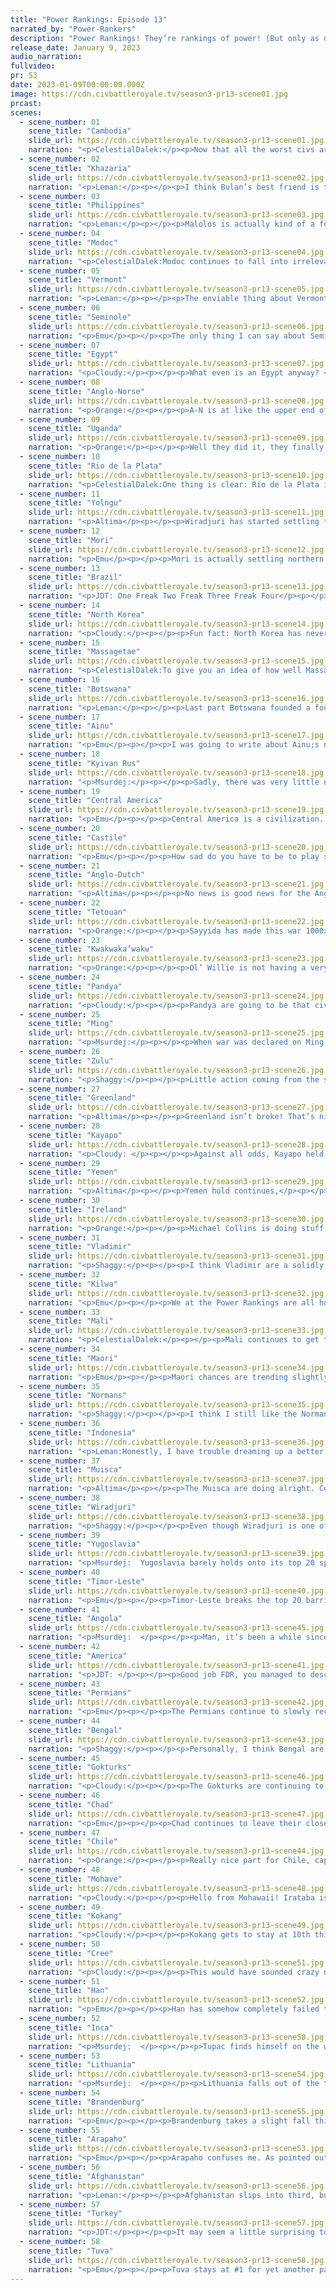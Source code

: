 ```yaml
---
title: "Power Rankings: Episode 13"
narrated_by: "Power-Rankers"
description: "Power Rankings! They’re rankings of power! (But only as of the instant of the end of the previous episode, as these are not meant to be future predictions!) Power Rankings!"
release_date: January 9, 2023
audio_narration:
fullvideo:
pr: S3
date: 2023-01-09T00:00:00.000Z
image: https://cdn.civbattleroyale.tv/season3-pr13-scene01.jpg
prcast:
scenes:
  - scene_number: 01
    scene_title: "Cambodia"
    slide_url: https://cdn.civbattleroyale.tv/season3-pr13-scene01.jpg
    narration: "<p>CelestialDalek:</p><p>Now that all the worst civs are dead, Cambodia gets the role of shame of last place. They’re at war with Kokang, whose units are hampered by the jungle, but if they survive the war I’m still only going to remember them when I have to do a writeup on them.</p>"
  - scene_number: 02
    scene_title: "Khazaria"
    slide_url: https://cdn.civbattleroyale.tv/season3-pr13-scene02.jpg
    narration: "<p>Leman:</p><p></p><p>I think Bulan’s best friend is the Caspian Sea because without it, Ataturk would have absolutely murdered him. And also, because nobody else likes him.</p>"
  - scene_number: 03
    scene_title: "Philippines"
    slide_url: https://cdn.civbattleroyale.tv/season3-pr13-scene03.jpg
    narration: "<p>Leman:</p><p></p><p>Malolos is actually kind of a fortress. There are only two coastal tiles bordering the city,  a mountain prevents anyone from landing directly west of it, and the whole island is carpeted by Composite Bowmen. I know that the Philippines just lost Pasig, but we’re sort of at the point where we’re not looking to see if there’s any salvaging this position, we’re just seeing how long they can survive. At this tech level, I don’t really expect Malolos to go anywhere anytime soon.</p>"
  - scene_number: 04
    scene_title: "Modoc"
    slide_url: https://cdn.civbattleroyale.tv/season3-pr13-scene04.jpg
    narration: "<p>CelestialDalek:Modoc continues to fall into irrelevancy. They still have that city of theirs and it continues to be a stronghold. It is nigh-impossible for them to break out from the lava tubes, so just wait until their neighbors get units with higher movement and breach the walls.</p>"
  - scene_number: 05
    scene_title: "Vermont"
    slide_url: https://cdn.civbattleroyale.tv/season3-pr13-scene05.jpg
    narration: "<p>Leman:</p><p></p><p>The enviable thing about Vermont, is the only civ that could realistically kill them right now is America. The unenviable thing about Vermont is that if America declared war, Vermont would be dead in less than five turns. Same with Seminole really. I wonder if Micanopy and Ethan can bond over that?</p>"
  - scene_number: 06
    scene_title: "Seminole"
    slide_url: https://cdn.civbattleroyale.tv/season3-pr13-scene06.jpg
    narration: "<p>Emu</p><p></p><p>The only thing I can say about Seminole is that FDR is so bad at cities that Cuscowilla is the biggest one on the eastern seaboard. They haven't accomplished anything at all since getting Apopka captured. What are you doing down there, Mikey? Can I see? Please be nukes.</p>"
  - scene_number: 07
    scene_title: "Egypt"
    slide_url: https://cdn.civbattleroyale.tv/season3-pr13-scene07.jpg
    narration: "<p>Cloudy:</p><p></p><p>What even is an Egypt anyway? </p><p></p><p>Remember when these guys were ranked #1 in Africa?</p>"
  - scene_number: 08
    scene_title: "Anglo-Norse"
    slide_url: https://cdn.civbattleroyale.tv/season3-pr13-scene08.jpg
    narration: "<p>Orange:</p><p></p><p>A-N is at like the upper end of the “Basically Dead” tier, they did nothing and got nothing going on but at least they have slightly better stats than the people with only one city and Brandenburg is off quarreling with Ireland. So hey, good for them.</p>"
  - scene_number: 09
    scene_title: "Uganda"
    slide_url: https://cdn.civbattleroyale.tv/season3-pr13-scene09.jpg
    narration: "<p>Orange:</p><p></p><p>Well they did it, they finally ended a part holding Mbarara. Not to say they will continue to hold it, they most certainly won’t. But it’s something! Woo! Go Uganda! </p><p></p><p>Anyways, bets on when Yemen will roll over them?</p>"
  - scene_number: 10
    scene_title: "Rio de la Plata"
    slide_url: https://cdn.civbattleroyale.tv/season3-pr13-scene10.jpg
    narration: "<p>CelestialDalek:One thing is clear: Rio de la Plata is losing their war against Chile. The units to defend their core are sparse, and Chile has reinforcements on the way. Also, Chile has considerably more industrial capacity and can make more units in case this turns into a war of attrition. Since Buenos Aires is in nice plains, it should be easy to take when Chile takes the initiative. It’s just a matter of time until it falls or the peace deal falls.</p>"
  - scene_number: 11
    scene_title: "Yolngu"
    slide_url: https://cdn.civbattleroyale.tv/season3-pr13-scene11.jpg
    narration: "<p>Altima</p><p></p><p>Wiradjuri has started settling the Outback. Yolngu has not. This may finally give Wiradjuri the production advantage to finally kill the Yolngu and spare us from having to talk about them. Please, end our nightmare.</p>"
  - scene_number: 12
    scene_title: "Mori"
    slide_url: https://cdn.civbattleroyale.tv/season3-pr13-scene12.jpg
    narration: "<p>Emu</p><p></p><p>Mori is actually settling northern Honshu! I think this is actually the most an AI that's spawned here has actually settled the island, and no one next to them looks much stronger at all. It makes no difference at this point though. Even Ainu and North Korea are starting to pull significantly ahead. No, I'm afraid this is too little, too late for our Japanese friends in red. Unlike Mori's navy, that ship sailed a long time ago.</p>"
  - scene_number: 13
    scene_title: "Brazil"
    slide_url: https://cdn.civbattleroyale.tv/season3-pr13-scene13.jpg
    narration: "<p>JDT: One Freak Two Freak Three Freak Four</p><p></p><p>Come on in, knock on Brazils door</p><p></p><p>Five Freak Six Freak Eight Freak Ten</p><p></p><p>Now Brazil has come for your end</p><p></p><p>There is no more room to rend</p>"
  - scene_number: 14
    scene_title: "North Korea"
    slide_url: https://cdn.civbattleroyale.tv/season3-pr13-scene14.jpg
    narration: "<p>Cloudy:</p><p></p><p>Fun fact: North Korea has never lost a war. For once the propaganda is actually true. Not that it’s done them any good...</p>"
  - scene_number: 15
    scene_title: "Massagetae"
    slide_url: https://cdn.civbattleroyale.tv/season3-pr13-scene15.jpg
    narration: "<p>CelestialDalek:To give you an idea of how well Massagetae is doing, they were mentioned 0 times this part. They aren’t lower only because they don’t have one city, and even still they should probably be a bit lower. Once Afghanistan attacks or the Permians come in for round 3, it’s game over for Tomyris. </p>"
  - scene_number: 16
    scene_title: "Botswana"
    slide_url: https://cdn.civbattleroyale.tv/season3-pr13-scene16.jpg
    narration: "<p>Leman:</p><p></p><p>Last part Botswana founded a fourth city, and we all lost our minds. This part, they did not do that, so I don’t really have anything to say.</p>"
  - scene_number: 17
    scene_title: "Ainu"
    slide_url: https://cdn.civbattleroyale.tv/season3-pr13-scene17.jpg
    narration: "<p>Emu</p><p></p><p>I was going to write about Ainu;s nothing war with Kwak, but was informed that that actually ended this part. I really think the fact I didn’t notice that says a lot about how boring these guys are, but honestly? I think they're doing better than ever right now. They suck, sure, but all their neighbors either suck worse or are oriented far, far away. The only interesting thing I can think of about them is that it's impossible to tell who will actually kill them or when. So that's a point in their favor, I guess?</p>"
  - scene_number: 18
    scene_title: "Kyivan Rus"
    slide_url: https://cdn.civbattleroyale.tv/season3-pr13-scene18.jpg
    narration: "<p>Msurdej:</p><p></p><p>Sadly, there was very little news from the Kyivan Rus this part. Which is fair, since very little is their chances of winning the game at this point.</p>"
  - scene_number: 19
    scene_title: "Central America"
    slide_url: https://cdn.civbattleroyale.tv/season3-pr13-scene19.jpg
    narration: "<p>Emu</p><p></p><p>Central America is a civilization. In the center. Of the Americas. Not rankings wise, though, they're 11th out of 17 there. Also they're still an atheism-focused civ with a really shitty religion that they're not spreading. I like to imagine ol' Francy coming up with this religion after centuries of government atheism and everyone going “??????” and acting as if it never happened. And then some guys in Muisca pick it up. The end.</p>"
  - scene_number: 20
    scene_title: "Castile"
    slide_url: https://cdn.civbattleroyale.tv/season3-pr13-scene20.jpg
    narration: "<p>Emu</p><p></p><p>How sad do you have to be to play second fiddle to Tetouan? Not that Tetouan isn't the greatest, but they're in the bottom half, come on Isabella. Even the Anglo-Dutch are solidly ahead at this stage in the game. Castile is really just fundamentally unlikable. No charm, no stats, no empire, no prospects. I started this writeup completely neutral towards Castile (as is the universal opinion), but now I just kind of wish they would die and give their cities to someone who actually deserves them.</p>"
  - scene_number: 21
    scene_title: "Anglo-Dutch"
    slide_url: https://cdn.civbattleroyale.tv/season3-pr13-scene21.jpg
    narration: "<p>Altima</p><p></p><p>No news is good news for the Anglo-Dutch.</p>"
  - scene_number: 22
    scene_title: "Tetouan"
    slide_url: https://cdn.civbattleroyale.tv/season3-pr13-scene22.jpg
    narration: "<p>Orange:</p><p></p><p>Sayyida has made this war 1000x better than the previous one. No giving away cities in the peace. Taking their original city back. Taking a newly founded Malian city. Things are looking good for the Tetouans. Mali is 4 cities ahead but only 10 ranks ahead despite that disastrous start. Like, it’s impressive. At this rate by the time the next war starts Tetouan will have a fleet prepared to take Kankan while Mali still struggles to get through the Atlas mountains. I hope it happens, Mali has been boring as shit and Tetouan’s weird antics and settles are much more fun to see succeed.</p>"
  - scene_number: 23
    scene_title: "Kwakwaka’wakw"
    slide_url: https://cdn.civbattleroyale.tv/season3-pr13-scene23.jpg
    narration: "<p>Orange:</p><p></p><p>Ol’ Willie is not having a very good time, but at least it could be worse. Tsaxis may have been burned to the ground but they are looking to pick up Essipit that the Cree stupidly founded. They also have a settler heading to Japan so if anything, by the time this war is over they will be up on cities, kinda. However this all hides one very disastrous bit of information: Willie’s dead broke. -76 gpt and 0 in the bank. Luckily the Cree are only one tech ahead so the science penalty isn’t going to bite them just yet, but it does mean that they are gonna have a real tough time fielding units when they keep disbanding due to bankruptcy. Let’s hope Kwak can kwak enough to push through this mess.</p>"
  - scene_number: 24
    scene_title: "Pandya"
    slide_url: https://cdn.civbattleroyale.tv/season3-pr13-scene24.jpg
    narration: "<p>Cloudy:</p><p></p><p>Pandya are going to be that civ that you totally forgot was in this season when you think back a couple years down the line. I’m calling it now. </p>"
  - scene_number: 25
    scene_title: "Ming"
    slide_url: https://cdn.civbattleroyale.tv/season3-pr13-scene25.jpg
    narration: "<p>Msurdej:</p><p></p><p>When war was declared on Ming by the Han, it could have been a disastrous battle for Yongle. However,  the Chinese leader was able to hold off the onslaught for long enough to make peace with the Han. Unfortunately, the cost of peace was giving up Guangzhou, leaving Ming down a city, which is never a good sign.</p>"
  - scene_number: 26
    scene_title: "Zulu"
    slide_url: https://cdn.civbattleroyale.tv/season3-pr13-scene26.jpg
    narration: "<p>Shaggy:</p><p></p><p>Little action coming from the southern part of Africa this week. The Zulu are outpacing Botswana in stats and are sitting just about even with Kilwa militarily. They aren’t winning any naval battles against Kilwa’s carracks, so land invasions should be on Cetshwayo’s mind for the time being. Zulu is also falling behind in science when compared to other civs of similar size. This isn’t a problem yet as they are able to field comparable land units to their neighbors, but if the trend continues then Zulu’s hopes of conquest will be harder and harder to realize.</p>"
  - scene_number: 27
    scene_title: "Greenland"
    slide_url: https://cdn.civbattleroyale.tv/season3-pr13-scene27.jpg
    narration: "<p>Altima</p><p></p><p>Greenland isn’t broke! That’s nice. They also settled Ireland! Historical precedent says that this’ll cause Ireland to declare war and take the city by force, but for now, it’s progress. Not much else from Hans this week, but I suppose he still has some time to figure himself out with how remote his position is.</p>"
  - scene_number: 28
    scene_title: "Kayapo"
    slide_url: https://cdn.civbattleroyale.tv/season3-pr13-scene28.jpg
    narration: "<p>Cloudy: </p><p></p><p>Against all odds, Kayapo held it together this episode, making peace with Muisca and managed to keep the Inca at bay, despite being heavily outnumbered. Tupac managed to do no lasting damage to the vulnerable city of Kuban-Kran-Krên, and is now also distracted with a war against Rio de la Plata. Nevertheless, Kayapo’s survival is far from assured—recent events suggest that they are more vulnerable than we once thought, and they will have to put in some effort to claw their way back into the top half.</p>"
  - scene_number: 29
    scene_title: "Yemen"
    slide_url: https://cdn.civbattleroyale.tv/season3-pr13-scene29.jpg
    narration: "<p>Altima</p><p></p><p>Yemen hold continues,</p><p></p><p>City count still,held fast at five.</p><p></p><p>Still has okay stats though.</p>"
  - scene_number: 30
    scene_title: "Ireland"
    slide_url: https://cdn.civbattleroyale.tv/season3-pr13-scene30.jpg
    narration: "<p>Orange:</p><p></p><p>Michael Collins is doing stuff, I think. He has three settlers out but none of them settling (and Greenland somehow got to the southern tip of Ireland first). He fought Brandenburg twice (one not his fault) and nothing happened in either war. He uh… I don’t know what else he did. Can he settle the rest of the isles already? There’s like 4 or 5 spots I can see that those settlers can go.</p>"
  - scene_number: 31
    scene_title: "Vladimir"
    slide_url: https://cdn.civbattleroyale.tv/season3-pr13-scene31.jpg
    narration: "<p>Shaggy:</p><p></p><p>I think Vladimir are a solidly mid-tier civ with a lot of upside potential. They are one of the contenders to sneak an elimination against Kyivan Rus’ and if the Permians botch another invasion against Massagetae or *shudder* gets their army eviscerated by Tuva then Vladimir could snag a few of their western cities. Turkey to the south is not much of a threat yet due to the favorable geography in the Greater Caucasus, so the only thing stopping Vladimir from being able to take advantage of one of those opportunities is the threat of Lithuanian troops materializing out of their forests and capturing some cities while the Vladimiri (is that the demonym? Vladimiran, maybe?) army isn’t home.</p>"
  - scene_number: 32
    scene_title: "Kilwa"
    slide_url: https://cdn.civbattleroyale.tv/season3-pr13-scene32.jpg
    narration: "<p>Emu</p><p></p><p>We at the Power Rankings are all hoping good old Killy will rear its head and give one of its trademark performances sometime soon now that carracks are a factor. Just continuing to flip with Uganda would be really anticlimactic after all their past shockers in other games. Maybe that's al-Hassan's big joke this game. Build up a reputation for insane moves, finally get to the big leagues, do nothing. That would be a really good one. Not as good as deciding to up and build a second core in Polynesia or something. But still good.</p>"
  - scene_number: 33
    scene_title: "Mali"
    slide_url: https://cdn.civbattleroyale.tv/season3-pr13-scene33.jpg
    narration: "<p>CelestialDalek:</p><p></p><p>Mali continues to get their ass kicked by Tetouan and shows that they cannot wage wars competently. They have a good core if you ignore the Angolan city in the middle of it and ignore the lack of military units, and have mediocre stats. They’re in the middle of the pack for African civs mainly because they still can’t compete with Chad, Angola, or Turkey (they own as many cities as Egypt in African, fight me on this). They’re not doing half bad, but they really, really need to work harder against Tetouan.</p>"
  - scene_number: 34
    scene_title: "Maori"
    slide_url: https://cdn.civbattleroyale.tv/season3-pr13-scene34.jpg
    narration: "<p>Emu</p><p></p><p>Maori chances are trending slightly downward as Wiradjuri gains a slight amount of competence. They really need a weak Australia to make any headway of any kind, and while that's still the case, it's now looking like there are no givens in the region at all. Between that and Incan Polynesia, it looks like their imminent problems are starting to pile up. For them to not lose even more ranks in fairly short order, they really need to start showing progress on one or both of those fronts.</p>"
  - scene_number: 35
    scene_title: "Normans"
    slide_url: https://cdn.civbattleroyale.tv/season3-pr13-scene35.jpg
    narration: "<p>Shaggy:</p><p></p><p>I think I still like the Normans. They’re playing the part of a Mediterranean-focused civ very well and providing a fun buffer between the other North African and other European civs outside of a couple interesting colonies in the Sahara. I worry that if they wait too long for someone to become the preeminent power of sub-Saharan Africa or for Turkey to win some major Chad territory then the Normans will be stuck between 2 or 3 top tier civs, but the potential for Robert Guiscard to direct his armada at Tetouan’s tasty looking coastal cities gives me hope that the Normans will be able to properly bulk up before Turkey, Brandenburg, or Chad/Angola/a surprise civ start giving them grief.</p>"
  - scene_number: 36
    scene_title: "Indonesia"
    slide_url: https://cdn.civbattleroyale.tv/season3-pr13-scene36.jpg
    narration: "<p>Leman:Honestly, I have trouble dreaming up a better part for Indonesia. First of all, the Philippines donated the city of Pasig to them, which is fantastic, because its effectively impossible for Indonesia to capture Malolos. They had big growth in stats, with significant gains in science, production, and population. Finally, somewhere, Indonesia founded a tenth city. I have no idea where, I can’t find it on the minimap, but the stats would never lie to me. </p><p></p><p>All of this led to a nice little two-rank rise, putting Indonesia within striking distance of Timor-Leste, the regional leader. I’m excited to see that future conflict!</p>"
  - scene_number: 37
    scene_title: "Muisca"
    slide_url: https://cdn.civbattleroyale.tv/season3-pr13-scene37.jpg
    narration: "<p>Altima</p><p></p><p>The Muisca are doing alright. Consolidated their hold on Bau, peaced out rather than wasting more men in a hell jungle with no possibility of naval support, and all their neighbors are still either weak (Central America, Kayapo) or have too much hell terrain to threaten them right now (the Inca). They’ve got options, but for now, bulking their army back up would be a smart play. Maybe build more of a navy, threaten some damn Yanks out in the Caribbean.</p>"
  - scene_number: 38
    scene_title: "Wiradjuri"
    slide_url: https://cdn.civbattleroyale.tv/season3-pr13-scene38.jpg
    narration: "<p>Shaggy:</p><p></p><p>Even though Wiradjuri is one of the most underwhelming Australian civs I’ve seen, they are still the better Australian civ with space to grow and few competitors. At this point in the game, that certainly counts for something. Positioning to possibly begin purging their shores of the incursive Maori colonies, we might be able to see them (finally) do something. Maori are no slouch at their core, but have only a token force stationed at their colonies so they could provide a good jumping off point for Windradyne.</p>"
  - scene_number: 39
    scene_title: "Yugoslavia"
    slide_url: https://cdn.civbattleroyale.tv/season3-pr13-scene39.jpg
    narration: "<p>Msurdej:  Yugoslavia barely holds onto its top 20 spot as the civ was practically a no show. Lawspeaker Josip Broz Tito the Glorious hasn’t been able to effectively wage war against the Anglo-Norse, despite the sheer gap in power between them. If he truly wants to earn that Glorious title, he’ll need to nab some serious victories, either in Europe, or inYugoSahara.</p>"
  - scene_number: 40
    scene_title: "Timor-Leste"
    slide_url: https://cdn.civbattleroyale.tv/season3-pr13-scene40.jpg
    narration: "<p>Emu</p><p></p><p>Timor-Leste breaks the top 20 barrier, tying their highest ranking of all time. Their rivals are growing, to be sure, but right now it still looks like they're growing faster. I'm sure Xanana just wanted it to be an actual challenge, it would be too easy to just conquer pushovers. Even when they're in the top 20, solidly ahead of anyone else in the region, they still feel like scrappy underdogs. I guess that's just the effect starting in Indonesia and climbing up from 61st has on a civ long-term.</p>"
  - scene_number: 41
    scene_title: "Angola"
    slide_url: https://cdn.civbattleroyale.tv/season3-pr13-scene45.jpg
    narration: "<p>Msurdej:  </p><p></p><p>Man, it’s been a while since Angola did anything exciting. Their only mention was how they added a new name to their name: ‘Warrior of Angola’ and an Independence Day spoof. Chad has been far more active in the region, and it shows with their higher rank, even though the two civs have comparable stats. If Angola wants to reclaim the top spot in Africa, Jonas is going to have to put in more work. </p>"
  - scene_number: 42
    scene_title: "America"
    slide_url: https://cdn.civbattleroyale.tv/season3-pr13-scene41.jpg
    narration: "<p>JDT: </p><p></p><p>Good job FDR, you managed to describe how American history looks like to tankies. With the whole dark age shenaniganry aside, the USA honestly isn’t doing too terribly. Their stats are still fairly decent, they have a pretty solidly connected core and . The big issue is the long con. </p>"
  - scene_number: 43
    scene_title: "Permians"
    slide_url: https://cdn.civbattleroyale.tv/season3-pr13-scene42.jpg
    narration: "<p>Emu</p><p></p><p>The Permians continue to slowly recover from their devastating war against Tuva, gaining another rank this week in their slow and steady climb back towards the top 10. Their little army problem seems to have been fixed, and the rest of their stats have rebounded nicely too. So why aren't they higher? Well, the fact remains: they're still next to Tuva, who's still unquestionably far, far stronger than them. Kuular destroys Azykay in every stat except science, where he holds only a slight lead. On the plus side, Tuva is the only neighbor that poses any sort of real threat, with the rest being far inferior and likely to collapse in the face of a Permian invasion. The bear may have a spear or two in him from our friends on the steppe, but don't count him out just yet.</p>"
  - scene_number: 44
    scene_title: "Bengal"
    slide_url: https://cdn.civbattleroyale.tv/season3-pr13-scene43.jpg
    narration: "<p>Shaggy:</p><p></p><p>Personally, I think Bengal are overrated and this week’s PR bump for them is a move in the wrong direction in my opinion. Their stats are good but not great and they don’t have any immediate threats that seem like they’d realistically take a chunk out of their empire, but it will be hard for Bengal to compete with Afghanistan for cities as the two of them look to carve up Pandya. And other than Pandya, Bengal’s only real targets are Kokang (where they’d have to break through the funnel that is Chin Shwe Haw to have any chance), Indonesia (who seemingly can field a better navy than Bengal), or the sole city of Cambodia (which is accessible through like 1 land tile and maybe 2 coast tiles if Indonesia doesn’t already have units there). Basically, Bengal is doing some good buildup but has to find a time to gain the initiative to overcome some very unfortunate geography. Or just hold Afghanistan to a stalemate until they can research Flight…</p>"
  - scene_number: 45
    scene_title: "Gokturks"
    slide_url: https://cdn.civbattleroyale.tv/season3-pr13-scene46.jpg
    narration: "<p>Cloudy:</p><p></p><p>The Gokturks are continuing to slip. However, they do have a major opportunity to regain that ground: the coalition against Han. With Wu already fighting two top ten powers in Tuva and Kokang, his northern cities are almost undefended, and the Gokturks still have a huge army. So will they strike while the iron is hot? We’ll find out in episode 14.</p>"
  - scene_number: 46
    scene_title: "Chad"
    slide_url: https://cdn.civbattleroyale.tv/season3-pr13-scene47.jpg
    narration: "<p>Emu</p><p></p><p>Chad continues to leave their closest rival Angola in the dust, despite a slight drop in rank this week. Although to be honest, Africa is really weak this game, so I wouldn't put so much stock in that position. When you boil it down to the basics, they have two things; a cadre of weaker civs around them, and a massive fuckoff jungle between them and their only threat. They're statistically a mid-tier surrounded by low-tiers right now, and that earns them a cushy spot here at a baker's dozen.</p>"
  - scene_number: 47
    scene_title: "Chile"
    slide_url: https://cdn.civbattleroyale.tv/season3-pr13-scene44.jpg
    narration: "<p>Orange:</p><p></p><p>Really nice part for Chile, captured a new city, secured Tupiza, decimated the Argentinian army and navy, and are about to take Mendoza to become the rightful owners of the Falklands. I think Chile is my favorite in South America so far, complete underdogs and I want to see them do so well. Anyways, I would like to point out that on the stat sheet they are 26, here they are ranked 12th. A nice combination of not many other strong South American civs and a fair amount of space, only real competition is Inca who can’t really attack them. So it’s still up in the air if they will stay at this rank, but things are looking up for Allende.</p>"
  - scene_number: 48
    scene_title: "Mohave"
    slide_url: https://cdn.civbattleroyale.tv/season3-pr13-scene48.jpg
    narration: "<p>Cloudy:</p><p></p><p>Hello from Mohawaii! Irataba is settling as many cities on the archipelago as he can, which is a good move given that there isn’t much of anywhere else left. However he will need to get rid of that Ming settlement if he wants to unite the islands. Where’s Kamehameha when you need him?</p>"
  - scene_number: 49
    scene_title: "Kokang"
    slide_url: https://cdn.civbattleroyale.tv/season3-pr13-scene49.jpg
    narration: "<p>Cloudy:</p><p></p><p>Kokang gets to stay at 10th this time instead of flipping back to 11th as usual, and that’s because Olive Yang is finally showing some initiative. Declaring war on both Cambodia and Han is the kind of boldness we want to see, and it’s especially encouraging to see that Kokang is actually pushing toward Phnom Penh, despite the rough terrain. I previously thought it would be a long time before Yang managed to get through the marshes and jungles to take that city, but now I’m not so sure.</p>"
  - scene_number: 50
    scene_title: "Cree"
    slide_url: https://cdn.civbattleroyale.tv/season3-pr13-scene51.jpg
    narration: "<p>Cloudy:</p><p></p><p>This would have sounded crazy not too long ago, but it seems possible that the Cree could actually come out behind in the Kwakwaka’wakw war. Despite capturing a major enemy city, they decided to burn it to the ground, so that gave them nothing. And now they settled a new city surrounded by Kwak units, which they’re probably going to lose. So uh, invest in Arapaho I guess? At least they’re actually competent.</p>"
  - scene_number: 51
    scene_title: "Han"
    slide_url: https://cdn.civbattleroyale.tv/season3-pr13-scene52.jpg
    narration: "<p>Emu</p><p></p><p>Han has somehow completely failed to take anything off their much weaker rival Ming bar the Guangzhou colony in the peace deal, and their war with the Gokturks isn't looking too great either. They're undeniably very strong, the stats prove that, but where can they go with all that strength if not to someone 25 ranks below them? This is a pathetic performance, and it absolutely doesn't help that they're busy grinding their army against one of the largest on the cylinder to likely no effect. But hey, at least they're not going to lose anything for a long, long time.</p>"
  - scene_number: 52
    scene_title: "Inca"
    slide_url: https://cdn.civbattleroyale.tv/season3-pr13-scene50.jpg
    narration: "<p>Msurdej:  </p><p></p><p>Tupac finds himself on the warpath this part as he marches on both the Kayapo, and Rio De La Plata. While the assault on Kuben-Kran-Kren is failing to produce results, they can have a lot more luck in their recent coalition against RDLP. Whether by pure force, or sniping cities, Tupac can capture a lot of cities, and ensure their place as the top dog in South America.</p>"
  - scene_number: 53
    scene_title: "Lithuania"
    slide_url: https://cdn.civbattleroyale.tv/season3-pr13-scene54.jpg
    narration: "<p>Msurdej:  </p><p></p><p>Lithuania falls out of the top five for the first time in a few parts. While they have great stats (including the most powerful army on the cylinder, there are two things holding them back. The first is their overall lack of action in the region, failing to attack weaker neighbors like Vladimir, the Kyivan Rus or the Anglo-Norse. Second, they have a powerful neighbor right next to them, in our number rank...</p>"
  - scene_number: 54
    scene_title: "Brandenburg"
    slide_url: https://cdn.civbattleroyale.tv/season3-pr13-scene55.jpg
    narration: "<p>Emu</p><p></p><p>Brandenburg takes a slight fall this week, but they're still top in Europe by a narrow margin. Willy proves he's not cut out for naval conquest, throwing his entire fleet away in pointless battles around the Irish isles. Luckily, Michael Collins is just as bad at naval combat, so he's spared the humiliation of losing cities to a civ that's barely top 30. They look as unwilling to try any land conquest as ever, too, and the previously nearly undefended Anglo-Dutch are looking like less and less of a pushover all the while. I'm putting these guys solidly in the rapidly-growing “hurry the fuck up” category.</p>"
  - scene_number: 55
    scene_title: "Arapaho"
    slide_url: https://cdn.civbattleroyale.tv/season3-pr13-scene53.jpg
    narration: "<p>Emu</p><p></p><p>Arapaho confuses me. As pointed out in the narration, they have an absolutely massive army that seems to be nowhere, and all they're currently attempting to take a far-flung Kwak city. Really, we're all just waiting for their war with the Cree to prove who's the real master of the continent. Until then (or until their eastern flank gets blitzed by FDR), there won't really be a ton to write about Arapaho's performance except that they're doing very well and are on track to sweep the entire continent.</p>"
  - scene_number: 56
    scene_title: "Afghanistan"
    slide_url: https://cdn.civbattleroyale.tv/season3-pr13-scene56.jpg
    narration: "<p>Leman:</p><p></p><p>Afghanistan slips into third, but in all honesty, the top three civs (spoiler, but process of elimination you could have guessed, it’s Tuva, Turkey, and Afghanistan) are all extremely close statistically. All of Afghanistan’s relevant stats are incredible: they’re top five in military manpower, production, city count, population, effective science, and technology count, and that is incredible by all means. Their neighbors are all weak (bar Turkey), and the Himalayas provides an excellent defensive bulwark against invaders. Afghanistan still even has a little bit of room for a city or two, in Central Asia. Everything is great for Afghanistan and don’t be surprised to see them up here for many, many more episodes.</p>"
  - scene_number: 57
    scene_title: "Turkey"
    slide_url: https://cdn.civbattleroyale.tv/season3-pr13-scene57.jpg
    narration: "<p>JDT:</p><p></p><p>It may seem a little surprising to see Turkey up here. Look at the stats sheet and we’ll assure you, it's not that insane. Turkey has stats on par with the other three powers, and though one could argue they have a slightly rougher position, Ataturk has something that awards them a spot up - aggression. While Tuva and Afghanistan have been pretty passive throughout, Turkey has been hammering on its neighbours constantly, accruing top-of-the-line stats in practically every aspect and most recently banishing the Khazars to the other side of the Caspian sea. </p>"
  - scene_number: 58
    scene_title: "Tuva"
    slide_url: https://cdn.civbattleroyale.tv/season3-pr13-scene58.jpg
    narration: "<p>Emu</p><p></p><p>Tuva stays at #1 for yet another part, but dissent is growing, with one ranker even putting them 3rd. This is mainly due to the historical fall-flatedness of Siberian giants across oh, I don't know, every single past mark. Their stats have fallen to third, and at this point it's mostly Afghan sleepiness keeping Tuva up here. But Donny is still leading in cities by a huge margin, and if he manages to tack on any more by conquest soon, confidence is sure to resurge in his ability to make it over the hump, cementing his place above all the rest for weeks to come. It's not the tallest of orders given every civ around is undisputedly weaker, but many others have stalled themselves into decline right here. So, even after all he's done, Donduk Kuular will have to prove himself yet again. It's a long way to the finish line, and an early lead won't always get you the win.</p>"
---
```

